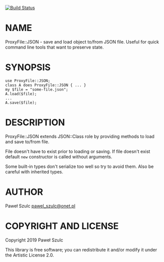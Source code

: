 [![Build Status](https://travis-ci.org/hipek8/p6-ProxyFile-Json.svg?branch=master)](https://travis-ci.org/hipek8/p6-ProxyFile-Json)

NAME
====

ProxyFile::JSON - save and load object to/from JSON file. Useful for quick command line tools that want to preserve state.

SYNOPSIS
========

    use ProxyFile::JSON;
    class A does ProxyFile::JSON { ... }
    my $file = "some-file.json";
    A.load($file);
    ...
    A.save($file);

DESCRIPTION
===========

ProxyFile::JSON extends JSON::Class role by providing methods to load and save to/from file.

File doesn't have to exist prior to loading or saving. If file doesn't exist default `new` constructor is called without arguments.

Some built-in types don't serialize too well so try to avoid them. Also be careful with inherited types.

AUTHOR
======

Paweł Szulc <pawel_szulc@onet.pl>

COPYRIGHT AND LICENSE
=====================

Copyright 2019 Paweł Szulc

This library is free software; you can redistribute it and/or modify it under the Artistic License 2.0.


